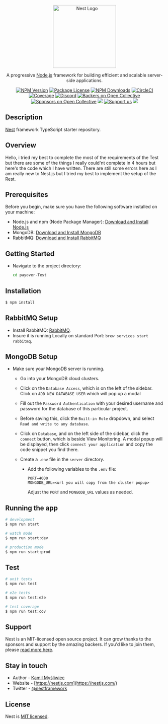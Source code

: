 <p align="center">
  <a href="http://nestjs.com/" target="blank"><img src="https://nestjs.com/img/logo-small.svg" width="200" alt="Nest Logo" /></a>
</p>

[circleci-image]: https://img.shields.io/circleci/build/github/nestjs/nest/master?token=abc123def456
[circleci-url]: https://circleci.com/gh/nestjs/nest

  <p align="center">A progressive <a href="http://nodejs.org" target="_blank">Node.js</a> framework for building efficient and scalable server-side applications.</p>
    <p align="center">
<a href="https://www.npmjs.com/~nestjscore" target="_blank"><img src="https://img.shields.io/npm/v/@nestjs/core.svg" alt="NPM Version" /></a>
<a href="https://www.npmjs.com/~nestjscore" target="_blank"><img src="https://img.shields.io/npm/l/@nestjs/core.svg" alt="Package License" /></a>
<a href="https://www.npmjs.com/~nestjscore" target="_blank"><img src="https://img.shields.io/npm/dm/@nestjs/common.svg" alt="NPM Downloads" /></a>
<a href="https://circleci.com/gh/nestjs/nest" target="_blank"><img src="https://img.shields.io/circleci/build/github/nestjs/nest/master" alt="CircleCI" /></a>
<a href="https://coveralls.io/github/nestjs/nest?branch=master" target="_blank"><img src="https://coveralls.io/repos/github/nestjs/nest/badge.svg?branch=master#9" alt="Coverage" /></a>
<a href="https://discord.gg/G7Qnnhy" target="_blank"><img src="https://img.shields.io/badge/discord-online-brightgreen.svg" alt="Discord"/></a>
<a href="https://opencollective.com/nest#backer" target="_blank"><img src="https://opencollective.com/nest/backers/badge.svg" alt="Backers on Open Collective" /></a>
<a href="https://opencollective.com/nest#sponsor" target="_blank"><img src="https://opencollective.com/nest/sponsors/badge.svg" alt="Sponsors on Open Collective" /></a>
  <a href="https://paypal.me/kamilmysliwiec" target="_blank"><img src="https://img.shields.io/badge/Donate-PayPal-ff3f59.svg"/></a>
    <a href="https://opencollective.com/nest#sponsor"  target="_blank"><img src="https://img.shields.io/badge/Support%20us-Open%20Collective-41B883.svg" alt="Support us"></a>
  <a href="https://twitter.com/nestframework" target="_blank"><img src="https://img.shields.io/twitter/follow/nestframework.svg?style=social&label=Follow"></a>
</p>
  <!--[![Backers on Open Collective](https://opencollective.com/nest/backers/badge.svg)](https://opencollective.com/nest#backer)
  [![Sponsors on Open Collective](https://opencollective.com/nest/sponsors/badge.svg)](https://opencollective.com/nest#sponsor)-->

## Description

[Nest](https://github.com/nestjs/nest) framework TypeScript starter repository.

## Overview

Hello, i tried my best to complete the most of the requirements of the Test but there are some of the things I really could'nt complete in 4 hours but here's the code which I have written. There are still some errors here as I am really new to Nest.js but I tried my best to implement the setup of the Rest.

## Prerequisites

Before you begin, make sure you have the following software installed on your machine:

- Node.js and npm (Node Package Manager): [Download and Install Node.js](https://nodejs.org/)
- MongoDB: [Download and Install MongoDB](https://www.mongodb.com/try/download/community)
- RabbitMQ: [Download and Install RabbitMQ](https://www.rabbitmq.com/download.html)

## Getting Started

- Navigate to the project directory:

  ```bash
  cd payover-Test
  ```

## Installation

```bash
$ npm install
```

## RabbitMQ Setup

- Install RabbitMQ: [RabbitMQ](https://www.rabbitmq.com/docs/download#installation-guides).
- Insure it is running Locally on standard Port: `brew services start rabbitmq`.

## MongoDB Setup

- Make sure your MongoDB server is running.

  - Go into your MongoDB cloud clusters.
  - Click on the `Database Access`, which is on the left of the sidebar. Click on `ADD NEW DATABASE USER` which will pop up a modal
  - Fill out the `Password Authentication` with your desired username and password for the database of this particular project.
  - Before saving this, click the `Built-in Role` dropdown, and select `Read and write to any database`.
  - Click on `Database`, and on the left side of the sidebar, click the `connect` button, which is beside View Monitoring. A modal popup will be displayed, then click `connect your application` and copy the code snippet you find there.
  - Create a `.env` file in the `server` directory.

    - Add the following variables to the `.env` file:

      ```env
      PORT=4000
      MONGODB_URL=<url you will copy from the cluster popup>
      ```

      Adjust the `PORT` and `MONGODB_URL` values as needed.

## Running the app

```bash
# development
$ npm run start

# watch mode
$ npm run start:dev

# production mode
$ npm run start:prod
```

## Test

```bash
# unit tests
$ npm run test

# e2e tests
$ npm run test:e2e

# test coverage
$ npm run test:cov
```

## Support

Nest is an MIT-licensed open source project. It can grow thanks to the sponsors and support by the amazing backers. If you'd like to join them, please [read more here](https://docs.nestjs.com/support).

## Stay in touch

- Author - [Kamil Myśliwiec](https://kamilmysliwiec.com)
- Website - [https://nestjs.com](https://nestjs.com/)
- Twitter - [@nestframework](https://twitter.com/nestframework)

## License

Nest is [MIT licensed](LICENSE).
